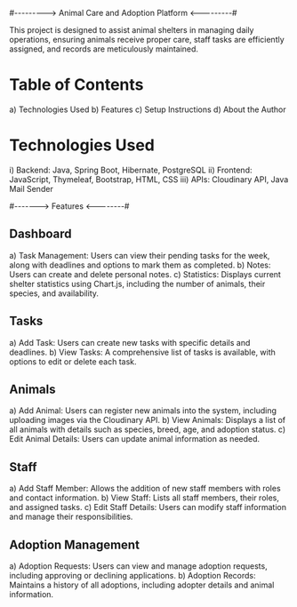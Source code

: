 #---------> Animal Care and Adoption Platform <---------#


This project is designed to assist animal shelters in managing daily operations, ensuring animals receive proper care, staff tasks are efficiently assigned, and records are meticulously maintained.

# Table of Contents
a) Technologies Used
b) Features
c) Setup Instructions
d) About the Author

# Technologies Used
i)  Backend: Java, Spring Boot, Hibernate, PostgreSQL
ii) Frontend: JavaScript, Thymeleaf, Bootstrap, HTML, CSS
iii) APIs: Cloudinary API, Java Mail Sender

#-------> Features <--------#
## Dashboard ##
a) Task Management: Users can view their pending tasks for the week, along with deadlines and options to mark them as completed.
b) Notes: Users can create and delete personal notes.
c) Statistics: Displays current shelter statistics using Chart.js, including the number of animals, their species, and availability.
## Tasks ##
a) Add Task: Users can create new tasks with specific details and deadlines.
b) View Tasks: A comprehensive list of tasks is available, with options to edit or delete each task.
## Animals ##
a) Add Animal: Users can register new animals into the system, including uploading images via the Cloudinary API.
b) View Animals: Displays a list of all animals with details such as species, breed, age, and adoption status.
c) Edit Animal Details: Users can update animal information as needed.

## Staff ##
a) Add Staff Member: Allows the addition of new staff members with roles and contact information.
b) View Staff: Lists all staff members, their roles, and assigned tasks.
c) Edit Staff Details: Users can modify staff information and manage their responsibilities.
## Adoption Management ##
a) Adoption Requests: Users can view and manage adoption requests, including approving or declining applications.
b) Adoption Records: Maintains a history of all adoptions, including adopter details and animal information.